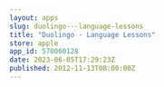 ```yaml
---
layout: apps
slug: duolingo---language-lessons
title: "Duolingo - Language Lessons"
store: apple
app_id: 570060128
date: 2023-06-05T17:29:23Z
published: 2012-11-13T08:00:00Z
---
```

